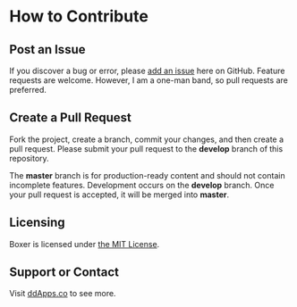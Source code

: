 # How to Contribute

## Post an Issue

If you discover a bug or error, please [add an issue](https://github.com/duliodenis/boxer/issues) here on GitHub. Feature requests are welcome. However, I am a one-man band, so pull requests are preferred.


## Create a Pull Request

Fork the project, create a branch, commit your changes, and then create a pull request. Please submit your pull request to the **develop** branch of this repository.

The **master** branch is for production-ready content and should not contain incomplete features. Development occurs on the **develop** branch. Once your pull request is accepted, it will be merged into **master**.


## Licensing
Boxer is licensed under [the MIT License](LICENSE).

## Support or Contact
Visit [ddApps.co](http://ddapps.co) to see more.